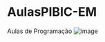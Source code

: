 # AulasPIBIC-EM
Aulas de Programação
![image](https://user-images.githubusercontent.com/24434043/111715195-1232e600-8832-11eb-90b3-01ed547fee11.png)
